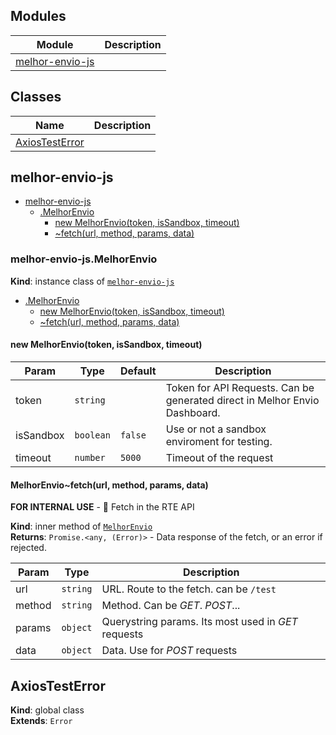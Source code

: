 ## Modules
Module | Description
------ | -----------
[melhor-envio-js] | 

## Classes

Name | Description
------ | -----------
[AxiosTestError] | 


## melhor-envio-js


* [melhor-envio-js]
    * [.MelhorEnvio]
        * [new MelhorEnvio(token, isSandbox, timeout)]
        * [~fetch(url, method, params, data)]


### melhor-envio-js.MelhorEnvio

**Kind**: instance class of [`melhor-envio-js`]  

* [.MelhorEnvio]
    * [new MelhorEnvio(token, isSandbox, timeout)]
    * [~fetch(url, method, params, data)]


#### new MelhorEnvio(token, isSandbox, timeout)


| Param | Type | Default | Description |
| --- | --- | --- | --- |
| token | `string` |  | Token for API Requests. Can be generated direct in Melhor Envio Dashboard. |
| isSandbox | `boolean` | `false` | Use or not a sandbox enviroment for testing. |
| timeout | `number` | `5000` | Timeout of the request |


#### MelhorEnvio~fetch(url, method, params, data)

**FOR INTERNAL USE** - 📨 Fetch in the RTE API

**Kind**: inner method of [`MelhorEnvio`]  
**Returns**: `Promise.<any, (Error)>` - Data response of the fetch, or an error if rejected.  

| Param | Type | Description |
| --- | --- | --- |
| url | `string` | URL. Route to the fetch. can be `/test` |
| method | `string` | Method. Can be *GET*. *POST*... |
| params | `object` | Querystring params. Its most used in *GET* requests |
| data | `object` | Data. Use for *POST* requests |


## AxiosTestError

**Kind**: global class  
**Extends**: `Error`  
<!-- LINKS -->

[melhor-envio-js]:#melhor-envio-js
[AxiosTestError]:#axiostesterror
[.MelhorEnvio]:#melhor-envio-jsmelhorenvio
[`melhor-envio-js`]:#melhor-envio-js
[`MelhorEnvio`]:#new-melhorenviotoken-issandbox-timeout
[new MelhorEnvio(token, isSandbox, timeout)]:#new-melhorenviotoken-issandbox-timeout
[~fetch(url, method, params, data)]:#melhorenviofetchurl-method-params-data
